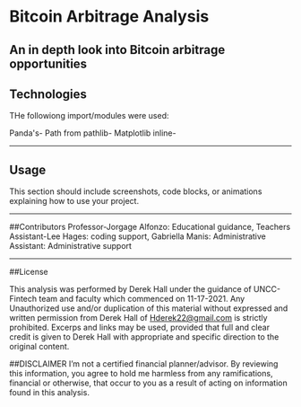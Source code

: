 # Bitcoin Arbitrage Analysis

An in depth look into Bitcoin arbitrage opportunities
---

## Technologies

THe followiong import/modules were used:

Panda's-
Path from pathlib-
Matplotlib inline-

---

## Usage

This section should include screenshots, code blocks, or animations explaining how to use your project.

---

##Contributors
Professor-Jorgage Alfonzo: Educational guidance, Teachers Assistant-Lee Hages: coding support, Gabriella Manis: Administrative Assistant: Administrative support

---
##License

This analysis was performed by Derek Hall under the guidance of UNCC-Fintech team and faculty which commenced on 11-17-2021. Any Unauthorized use and/or duplication of this material without expressed and written permission from Derek Hall of Hderek22@gmail.com is strictly prohibited. Excerps and links may be used, provided that full and clear credit is given to Derek Hall with appropriate and specific direction to the original content.

##DISCLAIMER
I’m not a certified financial planner/advisor.  By reviewing this information, you agree to hold me harmless from any ramifications, financial or otherwise, that occur to you as a result of acting on information found in this analysis.

